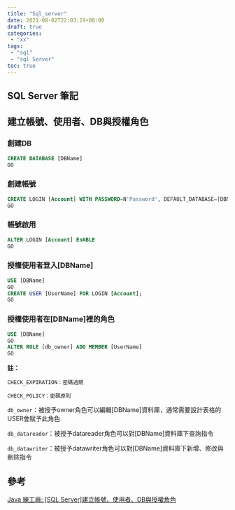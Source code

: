 ```yaml
---
title: "Sql_server"
date: 2021-08-02T22:03:19+08:00
draft: true
categories:
 - "xx"
tags:
 - "sql"
 - "sql Server"
toc: true
---
```


## SQL Server 筆記
<!-- 簡介 -->
<!--more-->

## 建立帳號、使用者、DB與授權角色

### 創建DB

```sql
CREATE DATABASE [DBName]
GO
```

### 創建帳號

```sql
CREATE LOGIN [Account] WITH PASSWORD=N'Password', DEFAULT_DATABASE=[DBName], DEFAULT_LANGUAGE=[Traditional Chinese], CHECK_EXPIRATION=OFF, CHECK_POLICY=OFF
GO

```

### 帳號啟用

```sql
ALTER LOGIN [Account] EnABLE
GO
```

### 授權使用者登入[DBName]

```sql
USE [DBName]
GO
CREATE USER [UserName] FOR LOGIN [Account];
GO

```

### 授權使用者在[DBName]裡的角色

```sql
USE [DBName]
GO
ALTER ROLE [db_owner] ADD MEMBER [UserName]
GO

```

**註：**

`CHECK_EXPIRATION：密碼過期`</br>

`CHECK_POLICY：密碼原則`</br>

`db_owner`：被授予owner角色可以編輯[DBName]資料庫，通常需要設計表格的USER會賦予此角色</br>

`db_datareader`：被授予datareader角色可以對[DBName]資料庫下查詢指令
</br>

`db_datawriter`：被授予datawriter角色可以對[DBName]資料庫下新增、修改與刪除指令



## 參考

[Java 練工廠: [SQL Server]建立帳號、使用者、DB與授權角色](http://rogercode.blogspot.com/2015/08/sql-serverdb.html)

